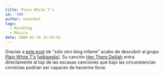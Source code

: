 ```yaml
---
title: Plain White T's
id: '709'
author: neverbot
tags:
  - Miniblog
  - Música
date: 2008-02-16 15:43:01
---
```


Gracias a [este post](http://solo.infames.org/hey-there-delilah-plain-white-ts/) de "sólo otro blog infame" acabo de descubrir al grupo [Plain White T's](http://www.plainwhitets.com/) \[[wikipedia](http://en.wikipedia.org/wiki/Plain_White_T's)\]. Su canción [Hey There Delilah](http://www.youtube.com/watch?v=h_m-BjrxmgI) entra directamente al top de las escasas canciones que bajo las circunstancias correctas podrían ser capaces de hacerme llorar.